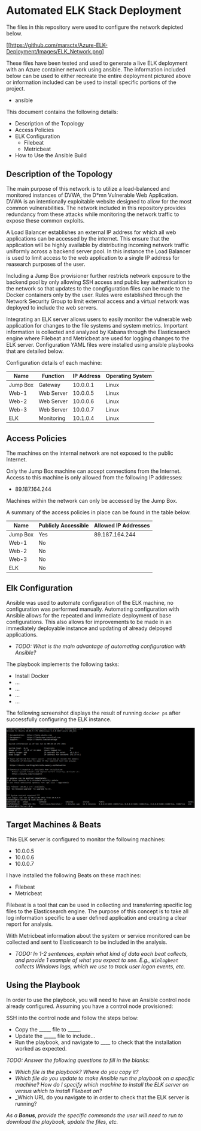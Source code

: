 # Automated ELK Stack Deployment

The files in this repository were used to configure the network depicted below.

[[https://github.com/marsctx/Azure-ELK-Deployment/Images/ELK_Network.png]

These files have been tested and used to generate a live ELK deployment with an Azure container network using ansible. The information included below can be used to either recreate the entire deployment pictured above or information included can be used to install specific portions of the project.

- ansible

This document contains the following details:

- Description of the Topology
- Access Policies
- ELK Configuration
  - Filebeat
  - Metricbeat
- How to Use the Ansible Build

## Description of the Topology

The main purpose of this network is to utilize a load-balanced and monitored instances of DVWA, the D*mn Vulnerable Web Application.  DVWA is an intentionally exploitable website designed to allow for the most common vulnerabilities. The network included in this repository provides redundancy from these attacks while monitoring the network traffic to expose these common exploits.

A Load Balancer establishes an external IP address for which all web applications can be accessed by the internet. This ensure that the application will be highly available by distributing incoming network traffic uniformly across a backend server pool. In this instance the Load Balancer is used to limit access to the web application to a single IP address for reasearch purposes of the user.  

Including a Jump Box provisioner further restricts network exposure to the backend pool by only allowing SSH access and public key authentication to the network so that updates to the congfiguration files can be made to the Docker containers only by the user.  Rules were established through the Network Security Group to limit external access and a virtual network was deployed to include the web servers.

Integrating an ELK server allows users to easily monitor the vulnerable web application for changes to the file systems and system metrics.  Important information is collected and analyzed by Kabana through the Elasticsearch engine where Filebeat and Metricbeat are used for logging changes to the ELK server.  Configuration YAML files were installed using ansible playbooks that are detailed below.  

Configuration details of each machine:

| Name     | Function   | IP Address | Operating System |
|----------|------------|------------|------------------|
| Jump Box | Gateway    | 10.0.0.1   | Linux            |
| Web-1    | Web Server | 10.0.0.5   | Linux            |
| Web-2    | Web Server | 10.0.0.6   | Linux            |
| Web-3    | Web Server | 10.0.0.7   | Linux            |
| ELK      | Monitoring | 10.1.0.4   | Linux            |

## Access Policies

The machines on the internal network are not exposed to the public Internet.

Only the Jump Box machine can accept connections from the Internet. Access to this machine is only allowed from the following IP addresses:

- 89.187.164.244

Machines within the network can only be accessed by the Jump Box.

A summary of the access policies in place can be found in the table below.

| Name     | Publicly Accessible | Allowed IP Addresses |
|----------|---------------------|----------------------|
| Jump Box | Yes                 | 89.187.164.244       |
| Web-1    | No                  |                      |
| Web-2    | No                  |                      |
| Web-3    | No                  |                      |
| ELK      | No                  |                      |

## Elk Configuration

Ansible was used to automate configuration of the ELK machine, no configuration was performed manually.  Automating configuration with Ansible allows for the repeated and immediate deployment of base configurations.  This also allows for improvements to be made in an immediately deployable instance and updating of already delpoyed applications.

- _TODO: What is the main advantage of automating configuration with Ansible?_

The playbook implements the following tasks:

- Install Docker
- ...
- ...
- ...
- ...

The following screenshot displays the result of running `docker ps` after successfully configuring the ELK instance.

![TODO: Update the path with the name of your screenshot of docker ps output](Images/docker_ps_output.png)

## Target Machines & Beats

This ELK server is configured to monitor the following machines:

- 10.0.0.5
- 10.0.0.6
- 10.0.0.7

I have installed the following Beats on these machines:

- Filebeat
- Metricbeat

Filebeat is a tool that can be used in collecting and transferring specific log files to the Elasticsearch engine.  The purpose of this concept is to take all log information specific to a user defined application and creating a clear report for analysis.

With Metricbeat information about the system or service monitored can be collected and sent to Elasticsearch to be included in the analysis.

- _TODO: In 1-2 sentences, explain what kind of data each beat collects, and provide 1 example of what you expect to see. E.g., `Winlogbeat` collects Windows logs, which we use to track user logon events, etc._

## Using the Playbook

In order to use the playbook, you will need to have an Ansible control node already configured. Assuming you have a control node provisioned:

SSH into the control node and follow the steps below:

- Copy the _____ file to _____.
- Update the _____ file to include...
- Run the playbook, and navigate to ____ to check that the installation worked as expected.

_TODO: Answer the following questions to fill in the blanks:_

- _Which file is the playbook? Where do you copy it?_
- _Which file do you update to make Ansible run the playbook on a specific machine? How do I specify which machine to install the ELK server on versus which to install Filebeat on?_
- _Which URL do you navigate to in order to check that the ELK server is running?

_As a **Bonus**, provide the specific commands the user will need to run to download the playbook, update the files, etc._
